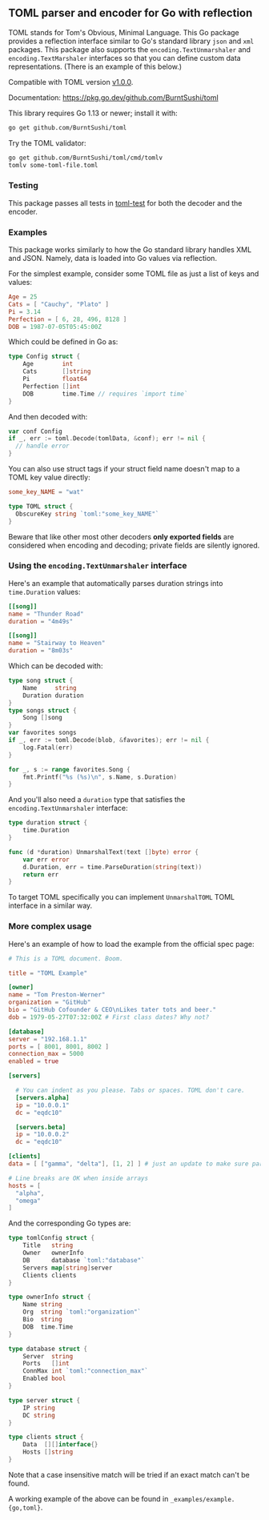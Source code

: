 ## TOML parser and encoder for Go with reflection

TOML stands for Tom's Obvious, Minimal Language. This Go package provides a
reflection interface similar to Go's standard library `json` and `xml`
packages. This package also supports the `encoding.TextUnmarshaler` and
`encoding.TextMarshaler` interfaces so that you can define custom data
representations. (There is an example of this below.)

Compatible with TOML version [v1.0.0](https://toml.io/en/v1.0.0).

Documentation: https://pkg.go.dev/github.com/BurntSushi/toml

This library requires Go 1.13 or newer; install it with:

```bash
go get github.com/BurntSushi/toml
```

Try the TOML validator:

```bash
go get github.com/BurntSushi/toml/cmd/tomlv
tomlv some-toml-file.toml
```

### Testing

This package passes all tests in
[toml-test](https://github.com/BurntSushi/toml-test) for both the decoder
and the encoder.

### Examples

This package works similarly to how the Go standard library handles XML and
JSON. Namely, data is loaded into Go values via reflection.

For the simplest example, consider some TOML file as just a list of keys
and values:

```toml
Age = 25
Cats = [ "Cauchy", "Plato" ]
Pi = 3.14
Perfection = [ 6, 28, 496, 8128 ]
DOB = 1987-07-05T05:45:00Z
```

Which could be defined in Go as:

```go
type Config struct {
	Age        int
	Cats       []string
	Pi         float64
	Perfection []int
	DOB        time.Time // requires `import time`
}
```

And then decoded with:

```go
var conf Config
if _, err := toml.Decode(tomlData, &conf); err != nil {
  // handle error
}
```

You can also use struct tags if your struct field name doesn't map to a TOML
key value directly:

```toml
some_key_NAME = "wat"
```

```go
type TOML struct {
  ObscureKey string `toml:"some_key_NAME"`
}
```

Beware that like other most other decoders **only exported fields** are
considered when encoding and decoding; private fields are silently ignored.

### Using the `encoding.TextUnmarshaler` interface

Here's an example that automatically parses duration strings into
`time.Duration` values:

```toml
[[song]]
name = "Thunder Road"
duration = "4m49s"

[[song]]
name = "Stairway to Heaven"
duration = "8m03s"
```

Which can be decoded with:

```go
type song struct {
	Name     string
	Duration duration
}
type songs struct {
	Song []song
}
var favorites songs
if _, err := toml.Decode(blob, &favorites); err != nil {
	log.Fatal(err)
}

for _, s := range favorites.Song {
	fmt.Printf("%s (%s)\n", s.Name, s.Duration)
}
```

And you'll also need a `duration` type that satisfies the
`encoding.TextUnmarshaler` interface:

```go
type duration struct {
	time.Duration
}

func (d *duration) UnmarshalText(text []byte) error {
	var err error
	d.Duration, err = time.ParseDuration(string(text))
	return err
}
```

To target TOML specifically you can implement `UnmarshalTOML` TOML interface in
a similar way.

### More complex usage

Here's an example of how to load the example from the official spec page:

```toml
# This is a TOML document. Boom.

title = "TOML Example"

[owner]
name = "Tom Preston-Werner"
organization = "GitHub"
bio = "GitHub Cofounder & CEO\nLikes tater tots and beer."
dob = 1979-05-27T07:32:00Z # First class dates? Why not?

[database]
server = "192.168.1.1"
ports = [ 8001, 8001, 8002 ]
connection_max = 5000
enabled = true

[servers]

  # You can indent as you please. Tabs or spaces. TOML don't care.
  [servers.alpha]
  ip = "10.0.0.1"
  dc = "eqdc10"

  [servers.beta]
  ip = "10.0.0.2"
  dc = "eqdc10"

[clients]
data = [ ["gamma", "delta"], [1, 2] ] # just an update to make sure parsers support it

# Line breaks are OK when inside arrays
hosts = [
  "alpha",
  "omega"
]
```

And the corresponding Go types are:

```go
type tomlConfig struct {
	Title   string
	Owner   ownerInfo
	DB      database `toml:"database"`
	Servers map[string]server
	Clients clients
}

type ownerInfo struct {
	Name string
	Org  string `toml:"organization"`
	Bio  string
	DOB  time.Time
}

type database struct {
	Server  string
	Ports   []int
	ConnMax int `toml:"connection_max"`
	Enabled bool
}

type server struct {
	IP string
	DC string
}

type clients struct {
	Data  [][]interface{}
	Hosts []string
}
```

Note that a case insensitive match will be tried if an exact match can't be
found.

A working example of the above can be found in `_examples/example.{go,toml}`.

